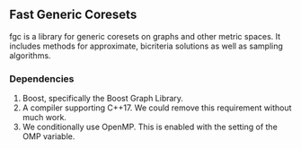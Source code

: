## Fast Generic Coresets

fgc is a library for generic coresets on graphs and other metric spaces.
It includes methods for approximate, bicriteria solutions as well as sampling algorithms.


### Dependencies

1. Boost, specifically the Boost Graph Library.
2. A compiler supporting C++17. We could remove this requirement without much work.
3. We conditionally use OpenMP. This is enabled with the setting of the OMP variable.
